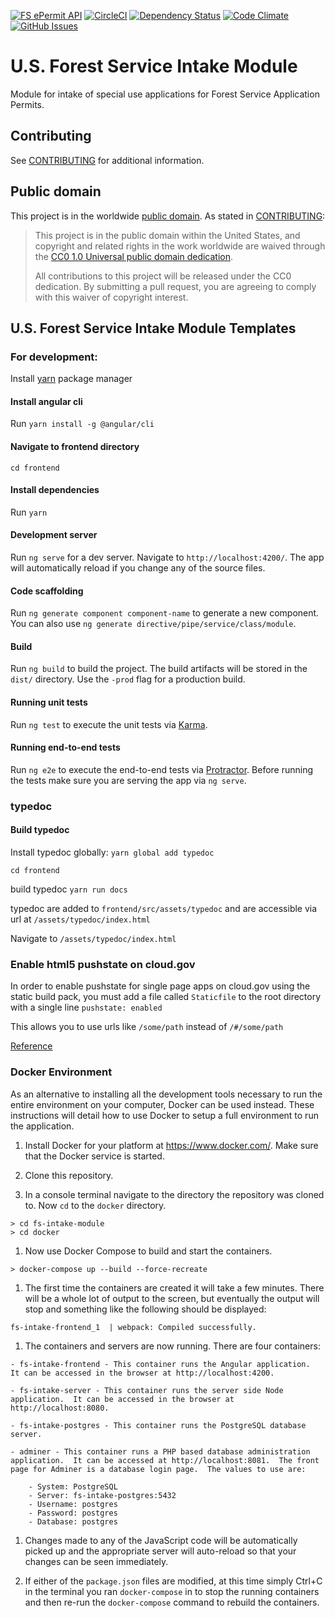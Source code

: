 [![FS ePermit API](https://img.shields.io/badge/-ePermit-006227.svg?colorA=FFC526&logo=data%3Aimage%2Fpng%3Bbase64%2CiVBORw0KGgoAAAANSUhEUgAAAA4AAAAOCAMAAAAolt3jAAACFlBMVEUAAAD%2F%2FyXsvSW8qiXLsCXjuSXyvyX7wiX2wSXqvCXUsyXBrCXvviX%2F%2FyX8yCWUmyVliSV%2FkyV7kSWIlyV0jiWZnSX9yCXNsSXRsiXWtCVWgyVYhCXZtiX%2FyCV8kiV%2BkiX%2FyiX%2FzCWIliWElSX%2FzSX2wiVniSV3kCX2wiXUtCU5eCVujCXWtCW%2FqyXDrSWtpCWwpSWmoiWypiXeuCWJlyWPmSXiuiX%2F1CXsvSXFriW4qSWrpCWElCVdhiWSmiW3qCXCrSXQsiXyvyX%2F1CX%2F%2FyP%2F5yX%2F0iX%2FxCXrvCX%2FxiX%2F0iX%2F5yUcbCU6eCVAeiUfbiVEfCVEfCVZhCVEfCUzdSUtcyVAeyVNfyVZhCVGfSVEfCUqciUSaSUIZCUYayWPmSUUaiUCYiUVaiU1diVjiCUjcCVNfyVFfCXnuyU%2FeiUqciVliSVPgCWQmSUlcCVQgSV7kSX%2FxiWHliVPgCWPmSUtcyWLlyUibyVXgyWzpyX%2FxyXJryUXayVahCWIliWOmCU4eCV2jyXBrCXcuCXMsSVbhSUYaiV1jyU4eCVOgCVujCU6eCUudCWAkyUlcCVEfCVehiVYhCU%2FeiVvjSUSaSUAYiUAYiU1diWAlCUxdSUAYSUBYiUTaSVvjSVqiyVGfSUcbCUQaCUPaCUNZyULZiURaSUYayU6eCVehiVehiV1jyVmiSVOgCVRgSVSgSV2jyVxjSVvjSVMulUvAAAATHRSTlMAAGrao3NYUFdvndVtADfb%2Ffn2%2BP3cOMHAl%2F39lT7v7jsx6eozTPT2UoT%2B%2F4%2FGz%2FL46ut68%2FJ4B1Kau9Pu%2F%2BzQt5NMBgAKGUikQxYIJokgEwAAAFtJREFUCNdjZGBEBiwMvIy2jIcZGRkZrRiPMTIyiFsiJPcxMkgyOsJ4OxhZGFgYOeE6SeMyMuhGI0yew8LAxI3gMqFxGRmMGUthvBZGRgZzFEczMDC4QJlbGRgA3KAIv74V5FUAAAAASUVORK5CYII%3D)](README.md)
[![CircleCI](https://circleci.com/gh/flexion/fs-intake-module.svg?style=shield)](https://circleci.com/gh/flexion/fs-intake-module)
[![Dependency Status](https://www.versioneye.com/user/projects/59514bd96725bd003e61adb8/badge.svg?style=flat-square)](https://www.versioneye.com/user/projects/59514bd96725bd003e61adb8)
[![Code Climate](https://codeclimate.com/github/flexion/fs-intake-module/badges/gpa.svg)](https://codeclimate.com/github/flexion/fs-intake-module)
[![GitHub Issues](https://img.shields.io/github/issues/flexion/fs-intake-module.svg)](https://github.com/flexion/fs-intake-module/issues)

# U.S. Forest Service Intake Module
Module for intake of special use applications for Forest Service Application Permits.

## Contributing

See [CONTRIBUTING](CONTRIBUTING.md) for additional information.

## Public domain
This project is in the worldwide [public domain](LICENSE.md). As stated in [CONTRIBUTING](CONTRIBUTING.md):

> This project is in the public domain within the United States, and copyright and related rights in the work worldwide are waived through the [CC0 1.0 Universal public domain dedication](https://creativecommons.org/publicdomain/zero/1.0/).
>
> All contributions to this project will be released under the CC0 dedication. By submitting a pull request, you are agreeing to comply with this waiver of copyright interest.

## U.S. Forest Service Intake Module Templates

### For development:

Install [yarn](https://yarnpkg.com/en/docs/install) package manager

#### Install angular cli
Run `yarn install -g @angular/cli`

#### Navigate to frontend directory

`cd frontend`

#### Install dependencies
Run `yarn`

#### Development server

Run `ng serve` for a dev server. Navigate to `http://localhost:4200/`. The app will automatically reload if you change any of the source files.

#### Code scaffolding

Run `ng generate component component-name` to generate a new component. You can also use `ng generate directive/pipe/service/class/module`.

#### Build

Run `ng build` to build the project. The build artifacts will be stored in the `dist/` directory. Use the `-prod` flag for a production build.

#### Running unit tests

Run `ng test` to execute the unit tests via [Karma](https://karma-runner.github.io).

#### Running end-to-end tests

Run `ng e2e` to execute the end-to-end tests via [Protractor](http://www.protractortest.org/).
Before running the tests make sure you are serving the app via `ng serve`.


### typedoc

#### Build typedoc

Install typedoc globally: `yarn global add typedoc`

`cd frontend`

build typedoc `yarn run docs`

typedoc are added to `frontend/src/assets/typedoc` and are accessible via url at `/assets/typedoc/index.html`


Navigate to `/assets/typedoc/index.html`

### Enable html5 pushstate on cloud.gov
In order to enable pushstate for single page apps on cloud.gov using the static build pack, you must add a file called `Staticfile` to the root directory with a single line `pushstate: enabled`

This allows you to use urls like `/some/path` instead of `/#/some/path`

[Reference](https://docs.cloudfoundry.org/buildpacks/staticfile/)

### Docker Environment

As an alternative to installing all the development tools necessary to run the entire environment on your computer, Docker can be used instead.  These instructions will detail how to use Docker to setup a full environment to run the application.

  1. Install Docker for your platform at https://www.docker.com/.  Make sure that the Docker service is started.

  1. Clone this repository.

  1. In a console terminal navigate to the directory the repository was cloned to.  Now `cd` to the `docker` directory.

```	
> cd fs-intake-module
> cd docker
```	

  1. Now use Docker Compose to build and start the containers.

```
> docker-compose up --build --force-recreate
```	

  1. The first time the containers are created it will take a few minutes. There will be a whole lot of output to the screen, but eventually the output will stop and something like the following should be displayed:

```	
fs-intake-frontend_1  | webpack: Compiled successfully.
```	

  1. The containers and servers are now running. There are four containers:
  
	- fs-intake-frontend - This container runs the Angular application.  It can be accessed in the browser at http://localhost:4200.

	- fs-intake-server - This container runs the server side Node application.  It can be accessed in the browser at http://localhost:8080.

	- fs-intake-postgres - This container runs the PostgreSQL database server.

	- adminer - This container runs a PHP based database administration application.  It can be accessed at http://localhost:8081.  The front page for Adminer is a database login page.  The values to use are:

		- System: PostgreSQL
		- Server: fs-intake-postgres:5432
		- Username: postgres
		- Password: postgres
		- Database: postgres
      
  1. Changes made to any of the JavaScript code will be automatically picked up and the appropriate server will auto-reload so that your changes can be seen immediately.

  1. If either of the `package.json` files are modified, at this time simply Ctrl+C in the terminal you ran `docker-compose` in to stop the running containers and then re-run the `docker-compose` command to rebuild the containers.
